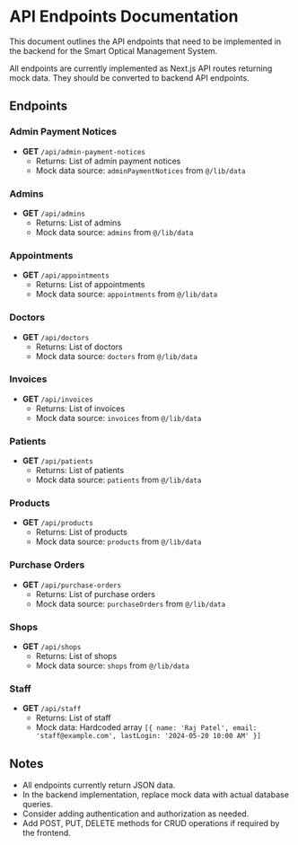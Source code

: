 # API Endpoints Documentation

This document outlines the API endpoints that need to be implemented in the backend for the Smart Optical Management System.

All endpoints are currently implemented as Next.js API routes returning mock data. They should be converted to backend API endpoints.

## Endpoints

### Admin Payment Notices
- **GET** `/api/admin-payment-notices`
  - Returns: List of admin payment notices
  - Mock data source: `adminPaymentNotices` from `@/lib/data`

### Admins
- **GET** `/api/admins`
  - Returns: List of admins
  - Mock data source: `admins` from `@/lib/data`

### Appointments
- **GET** `/api/appointments`
  - Returns: List of appointments
  - Mock data source: `appointments` from `@/lib/data`

### Doctors
- **GET** `/api/doctors`
  - Returns: List of doctors
  - Mock data source: `doctors` from `@/lib/data`

### Invoices
- **GET** `/api/invoices`
  - Returns: List of invoices
  - Mock data source: `invoices` from `@/lib/data`

### Patients
- **GET** `/api/patients`
  - Returns: List of patients
  - Mock data source: `patients` from `@/lib/data`

### Products
- **GET** `/api/products`
  - Returns: List of products
  - Mock data source: `products` from `@/lib/data`

### Purchase Orders
- **GET** `/api/purchase-orders`
  - Returns: List of purchase orders
  - Mock data source: `purchaseOrders` from `@/lib/data`

### Shops
- **GET** `/api/shops`
  - Returns: List of shops
  - Mock data source: `shops` from `@/lib/data`

### Staff
- **GET** `/api/staff`
  - Returns: List of staff
  - Mock data: Hardcoded array `[{ name: 'Raj Patel', email: 'staff@example.com', lastLogin: '2024-05-20 10:00 AM' }]`

## Notes
- All endpoints currently return JSON data.
- In the backend implementation, replace mock data with actual database queries.
- Consider adding authentication and authorization as needed.
- Add POST, PUT, DELETE methods for CRUD operations if required by the frontend.
